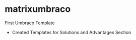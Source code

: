 matrixumbraco
=============

First Umbraco Template

- Created Templates for Solutions and Advantages Section
